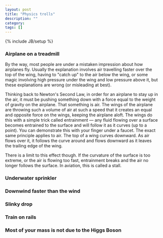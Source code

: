 ```yaml
---
layout: post
title: "Physics trolls"
description: ""
category: 
tags: []
---
```

{% include JB/setup %}

### 

### Airplane on a treadmill

By the way, most people are under a mistaken impression about how airplanes fly. Usually the explanation involves
air travelling faster over the top of the wing, having to "catch up" to the air below the wing, or some magic involving
high pressure under the wing and low pressure above it, but these explanations are wrong (or misleading at best).

Thinking back to Newton's Second Law, in order for an airplane to stay up in the air, it must be pushing something down
with a force equal to the weight of gravity on the airplane. That something is air. The wings of the airplane are
throwing such a volume of air at such a speed that it creates an equal and opposite force on the wings, keeping the
airplane aloft. The wings do this with a simple trick called entrainment — any fluid flowing over a surface becomes
entrained to the surface and will follow it as it curves (up to a point). You can demonstrate this with your finger
under a faucet. The exact same principle applies to air. The top of a wing curves downward. As air flows over it, it
follows the curve around and flows downward as it leaves the trailing edge of the wing.

There is a limit to this effect though. If the curvature of the surface is too extreme, or the air is flowing too fast,
entrainment breaks and the air no longer follows the surface. In aviation, this is called a stall.

### Underwater sprinkler

### Downwind faster than the wind

### Slinky drop

### Train on rails

### Most of your mass is not due to the Higgs Boson